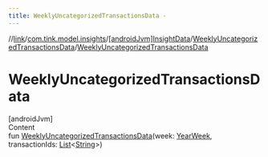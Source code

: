 ```yaml
---
title: WeeklyUncategorizedTransactionsData -
---
```

//[link](../../../index.md)/[com.tink.model.insights](../../index.md)/[[androidJvm]InsightData](../index.md)/[WeeklyUncategorizedTransactionsData](index.md)/[WeeklyUncategorizedTransactionsData](-weekly-uncategorized-transactions-data.md)



# WeeklyUncategorizedTransactionsData  
[androidJvm]  
Content  
fun [WeeklyUncategorizedTransactionsData](-weekly-uncategorized-transactions-data.md)(week: [YearWeek](../../../com.tink.model.time/[android-jvm]-year-week/index.md), transactionIds: [List](https://kotlinlang.org/api/latest/jvm/stdlib/kotlin.collections/-list/index.html)<[String](https://kotlinlang.org/api/latest/jvm/stdlib/kotlin/-string/index.html)>)  



